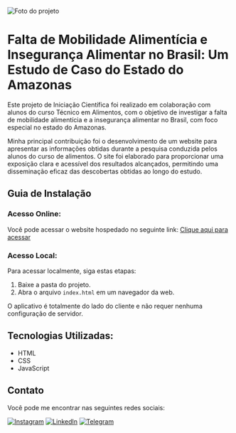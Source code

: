 ![Foto do projeto](https://github.com/lezzin/iniciacao_cientifica/assets/103830032/0f5e4864-dabe-4c1d-9a07-dbc4d9bc8c09)

# Falta de Mobilidade Alimentícia e Insegurança Alimentar no Brasil: Um Estudo de Caso do Estado do Amazonas

Este projeto de Iniciação Científica foi realizado em colaboração com alunos do curso Técnico em Alimentos, com o objetivo de investigar a falta de mobilidade alimentícia e a insegurança alimentar no Brasil, com foco especial no estado do Amazonas.

Minha principal contribuição foi o desenvolvimento de um website para apresentar as informações obtidas durante a pesquisa conduzida pelos alunos do curso de alimentos. O site foi elaborado para proporcionar uma exposição clara e acessível dos resultados alcançados, permitindo uma disseminação eficaz das descobertas obtidas ao longo do estudo.

## Guia de Instalação

### Acesso Online:

Você pode acessar o website hospedado no seguinte link: [Clique aqui para acessar](https://iniciacao-cientifica.vercel.app/)

### Acesso Local:

Para acessar localmente, siga estas etapas:

1. Baixe a pasta do projeto.
2. Abra o arquivo `index.html` em um navegador da web.

O aplicativo é totalmente do lado do cliente e não requer nenhuma configuração de servidor.

## Tecnologias Utilizadas:

* HTML
* CSS
* JavaScript

## Contato

Você pode me encontrar nas seguintes redes sociais:

[![Instagram](https://img.shields.io/badge/Instagram-E4405F?style=for-the-badge&logo=instagram&logoColor=white)](https://www.instagram.com/leandroadrian_/)
[![LinkedIn](https://img.shields.io/badge/LinkedIn-0077B5?style=for-the-badge&logo=linkedin&logoColor=white)](https://www.linkedin.com/in/leandro-adrian)
[![Telegram](https://img.shields.io/badge/Telegram-2CA5E0?style=for-the-badge&logo=telegram&logoColor=white)](https://t.me/LeandroAdrian)
